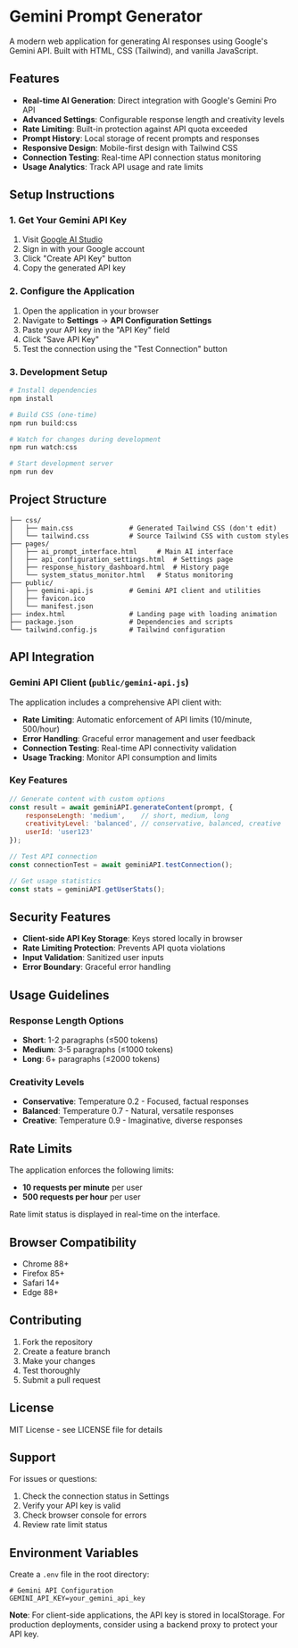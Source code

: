 # Gemini Prompt Generator

A modern web application for generating AI responses using Google's Gemini API. Built with HTML, CSS (Tailwind), and vanilla JavaScript.

## Features

- **Real-time AI Generation**: Direct integration with Google's Gemini Pro API
- **Advanced Settings**: Configurable response length and creativity levels
- **Rate Limiting**: Built-in protection against API quota exceeded
- **Prompt History**: Local storage of recent prompts and responses
- **Responsive Design**: Mobile-first design with Tailwind CSS
- **Connection Testing**: Real-time API connection status monitoring
- **Usage Analytics**: Track API usage and rate limits

## Setup Instructions

### 1. Get Your Gemini API Key

1. Visit [Google AI Studio](https://aistudio.google.com/app/apikey)
2. Sign in with your Google account
3. Click "Create API Key" button
4. Copy the generated API key

### 2. Configure the Application

1. Open the application in your browser
2. Navigate to **Settings** → **API Configuration Settings**
3. Paste your API key in the "API Key" field
4. Click "Save API Key"
5. Test the connection using the "Test Connection" button

### 3. Development Setup

```bash
# Install dependencies
npm install

# Build CSS (one-time)
npm run build:css

# Watch for changes during development
npm run watch:css

# Start development server
npm run dev
```

## Project Structure

```
├── css/
│   ├── main.css              # Generated Tailwind CSS (don't edit)
│   └── tailwind.css          # Source Tailwind CSS with custom styles
├── pages/
│   ├── ai_prompt_interface.html     # Main AI interface
│   ├── api_configuration_settings.html  # Settings page
│   ├── response_history_dashboard.html  # History page
│   └── system_status_monitor.html   # Status monitoring
├── public/
│   ├── gemini-api.js         # Gemini API client and utilities
│   ├── favicon.ico
│   └── manifest.json
├── index.html                # Landing page with loading animation
├── package.json              # Dependencies and scripts
└── tailwind.config.js        # Tailwind configuration
```

## API Integration

### Gemini API Client (`public/gemini-api.js`)

The application includes a comprehensive API client with:

- **Rate Limiting**: Automatic enforcement of API limits (10/minute, 500/hour)
- **Error Handling**: Graceful error management and user feedback
- **Connection Testing**: Real-time API connectivity validation
- **Usage Tracking**: Monitor API consumption and limits

### Key Features

```javascript
// Generate content with custom options
const result = await geminiAPI.generateContent(prompt, {
    responseLength: 'medium',    // short, medium, long
    creativityLevel: 'balanced', // conservative, balanced, creative
    userId: 'user123'
});

// Test API connection
const connectionTest = await geminiAPI.testConnection();

// Get usage statistics
const stats = geminiAPI.getUserStats();
```

## Security Features

- **Client-side API Key Storage**: Keys stored locally in browser
- **Rate Limiting Protection**: Prevents API quota violations
- **Input Validation**: Sanitized user inputs
- **Error Boundary**: Graceful error handling

## Usage Guidelines

### Response Length Options
- **Short**: 1-2 paragraphs (≤500 tokens)
- **Medium**: 3-5 paragraphs (≤1000 tokens)
- **Long**: 6+ paragraphs (≤2000 tokens)

### Creativity Levels
- **Conservative**: Temperature 0.2 - Focused, factual responses
- **Balanced**: Temperature 0.7 - Natural, versatile responses
- **Creative**: Temperature 0.9 - Imaginative, diverse responses

## Rate Limits

The application enforces the following limits:
- **10 requests per minute** per user
- **500 requests per hour** per user

Rate limit status is displayed in real-time on the interface.

## Browser Compatibility

- Chrome 88+
- Firefox 85+
- Safari 14+
- Edge 88+

## Contributing

1. Fork the repository
2. Create a feature branch
3. Make your changes
4. Test thoroughly
5. Submit a pull request

## License

MIT License - see LICENSE file for details

## Support

For issues or questions:
1. Check the connection status in Settings
2. Verify your API key is valid
3. Check browser console for errors
4. Review rate limit status

## Environment Variables

Create a `.env` file in the root directory:

```env
# Gemini API Configuration
GEMINI_API_KEY=your_gemini_api_key
```

**Note**: For client-side applications, the API key is stored in localStorage. For production deployments, consider using a backend proxy to protect your API key.